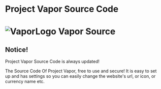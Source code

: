 # Project Vapor Source Code
![VaporLogo](https://github.com/FlarfGithub/Project-Vapor-Source-Code/blob/main/img/logo.png?raw=true)
Vapor Source
=======

Notice!
---------------
Project Vapor Source Code is always updated!

The Source Code Of Project Vapor, free to use and secure!
It is easy to set up and has settings so you can easily change the website's url, or icon, or currency name etc.
